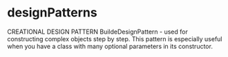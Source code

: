 # designPatterns
CREATIONAL DESIGN PATTERN
BuildeDesignPattern -  used for constructing complex objects step by step. This pattern is especially useful when you have a class with many optional parameters in its constructor.
